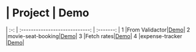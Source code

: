 #          | Project  | Demo 
| :-: | :----------------------------: | :-------: |
1 |From Validactor|[Demo](https://pktseng.github.io/Web-Side-Project/mission21/index.html)|
2 |movie-seat-booking|[Demo](https://pktseng.github.io/Web-Side-Project/mission22/index.html)|
3 |Fetch rates|[Demo](https://pktseng.github.io/Web-Side-Project/mission23/index.html)|
4 |expense-tracker |[Demo](https://pktseng.github.io/Web-Side-Project/mission24/index.html)|
